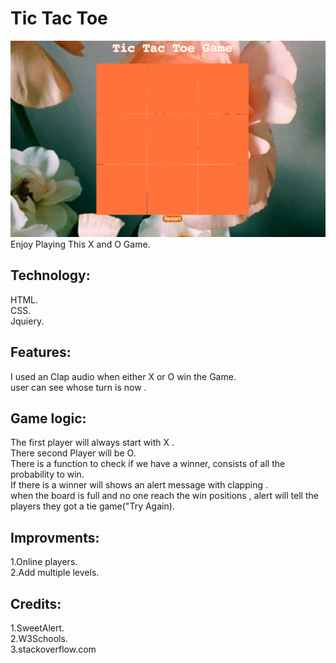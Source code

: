 # **Tic Tac Toe**</br>
![alt text](myimage.png)
Enjoy Playing This X and O Game.</br>

## Technology:</br>
HTML.</br>
CSS.</br>
Jquiery.</br>

## Features:</br>
I used an Clap audio  when either X or O win the Game.</br>
user can see whose turn is now .</br>

## Game logic:</br>
The first player will always start with X .</br>
There second Player will be O.</br>
There is a function to check if we have a winner, consists of all the probability to win.</br>
If there is a winner will shows an alert message with clapping .</br>
when the board is full and no one reach the win positions , alert will tell the players they got a tie game("Try Again).</br>

## Improvments: </br>
1.Online players.</br>
2.Add multiple levels.</br>

## Credits:</br>
1.SweetAlert.</br>
2.W3Schools.</br>
3.stackoverflow.com</br>
